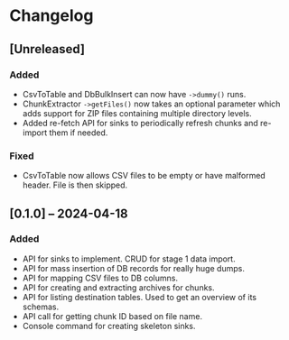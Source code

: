 # Changelog

## [Unreleased]

### Added
- CsvToTable and DbBulkInsert can now have `->dummy()` runs.
- ChunkExtractor `->getFiles()` now takes an optional parameter which
  adds support for ZIP files containing multiple directory levels.
- Added re-fetch API for sinks to periodically refresh chunks and
  re-import them if needed.

### Fixed
- CsvToTable now allows CSV files to be empty or have malformed
  header. File is then skipped.

## [0.1.0] – 2024-04-18
### Added
- API for sinks to implement. CRUD for stage 1 data import.
- API for mass insertion of DB records for really huge dumps.
- API for mapping CSV files to DB columns.
- API for creating and extracting archives for chunks.
- API for listing destination tables. Used to get an overview of its
  schemas.
- API call for getting chunk ID based on file name.
- Console command for creating skeleton sinks.
